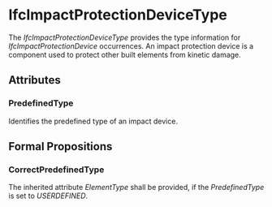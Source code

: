 # IfcImpactProtectionDeviceType

The _IfcImpactProtectionDeviceType_ provides the type information for _IfcImpactProtectionDevice_ occurrences.<!-- end of definition -->
An impact protection device is a component used to protect other built elements from kinetic damage.

## Attributes

### PredefinedType

Identifies the predefined type of an impact device.

## Formal Propositions

### CorrectPredefinedType

The inherited attribute _ElementType_ shall be provided, if the _PredefinedType_ is set to _USERDEFINED_.
